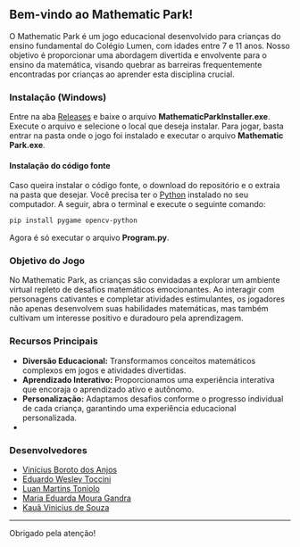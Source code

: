 
## Bem-vindo ao Mathematic Park!

O Mathematic Park é um jogo educacional desenvolvido para crianças do ensino fundamental do Colégio Lumen, com idades entre 7 e 11 anos. Nosso objetivo é proporcionar uma abordagem divertida e envolvente para o ensino da matemática, visando quebrar as barreiras frequentemente encontradas por crianças ao aprender esta disciplina crucial.
### Instalação (Windows)
Entre na aba [Releases](https://github.com/UNIVEM-BCC-BSI/MathematicPark/releases) e baixe o arquivo **MathematicParkInstaller.exe**.
Execute o arquivo e selecione o local que deseja instalar.
Para jogar, basta entrar na pasta onde o jogo foi instalado e executar o arquivo **Mathematic Park.exe**.
#### Instalação do código fonte
Caso queira instalar o código fonte, o download do repositório e o extraia na pasta que desejar.
Você precisa ter o [Python](https://www.python.org/downloads/) instalado no seu computador.
A seguir, abra o terminal e execute o seguinte comando:
```bash
pip install pygame opencv-python
```
Agora é só executar o arquivo **Program.py**.

### Objetivo do Jogo

No Mathematic Park, as crianças são convidadas a explorar um ambiente virtual repleto de desafios matemáticos emocionantes. Ao interagir com personagens cativantes e completar atividades estimulantes, os jogadores não apenas desenvolvem suas habilidades matemáticas, mas também cultivam um interesse positivo e duradouro pela aprendizagem.

### Recursos Principais

- **Diversão Educacional:** Transformamos conceitos matemáticos complexos em jogos e atividades divertidas.
- **Aprendizado Interativo:** Proporcionamos uma experiência interativa que encoraja o aprendizado ativo e autônomo.
- **Personalização:** Adaptamos desafios conforme o progresso individual de cada criança, garantindo uma experiência educacional personalizada.
- 
### Desenvolvedores
- [Vinícius Boroto dos Anjos](https://github.com/ViniciusBoroto)
- [Eduardo Wesley Toccini](https://github.com/Toccini)
- [Luan Martins Toniolo](https://github.com/luaanHD)
- [Maria Eduarda Moura Gandra](https://github.com/DudaaMoura)
- [Kauã Vinicius de Souza](https://github.com/14vini)

--- 

Obrigado pela atenção!
